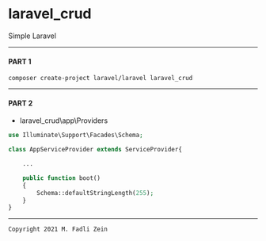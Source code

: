 # laravel_crud
 Simple Laravel

---
#### PART 1
```
composer create-project laravel/laravel laravel_crud
```

---
#### PART 2
* laravel_crud\app\Providers
```php
use Illuminate\Support\Facades\Schema;

class AppServiceProvider extends ServiceProvider{

    ...

    public function boot()
    {
        Schema::defaultStringLength(255);
    }
}
```

---

```
Copyright 2021 M. Fadli Zein
```